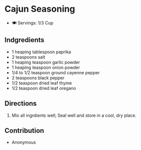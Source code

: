 # Cajun Seasoning

- 🍽️ Servings: 1/3 Cup

## Indgredients

* 1 heaping tablespoon paprika
* 2 teaspoons salt
* 1 heaping teaspoon garlic powder
* 1 heaping teaspoon onion powder
* 1/4 to 1/2 teaspoon ground cayenne pepper
* 2 teaspoons black pepper
* 1/2 teaspoon dried leaf thyme
* 1/2 teaspoon dried leaf oregano

## Directions

1. Mix all ingrdients well; Seal well and store in a cool, dry place.


## Contribution

- Anonymous
